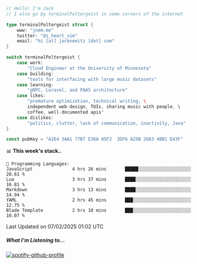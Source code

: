```go
// Hello! I'm Jack
// I also go by terminalPoltergeist in some corners of the internet

type terminalPoltergeist struct {
    www: "jnem.me"
    twitter: "@i_heart_vim"
    email: "hi [at] jacknemitz [dot] com"
}

switch terminalPoltergeist {
    case work:
        "Cloud Engineer at the University of Minnesota"
    case building:
        "tools for interfacing with large music datasets"
    case learning:
        "gRPC, Laravel, and PAAS architecture"
    case likes:
        "premature optimization, technical writing, \
        independent web-design, TUIs, sharing music with people, \
        coffee, well-documented apis"
    case dislikes:
        "politics, clutter, lack of communication, inactivity, Java"
}

const pubKey = "A2E4 3AA1 77B7 E36A 05F2  3DF6 A25B 2683 4BB1 E43F"
```

<!--START_SECTION:waka-->
📊 **This week's stack..** 

```text
💬 Programming Languages: 
JavaScript               4 hrs 26 mins       █████░░░░░░░░░░░░░░░░░░░░   20.61 % 
Lua                      3 hrs 37 mins       ████░░░░░░░░░░░░░░░░░░░░░   16.81 % 
Markdown                 3 hrs 13 mins       ████░░░░░░░░░░░░░░░░░░░░░   14.94 % 
YAML                     2 hrs 45 mins       ███░░░░░░░░░░░░░░░░░░░░░░   12.75 % 
Blade Template           2 hrs 10 mins       ███░░░░░░░░░░░░░░░░░░░░░░   10.07 % 
```


 Last Updated on 07/02/2025 01:02 UTC
<!--END_SECTION:waka-->

##### What I'm Listening to...

[![spotify-github-profile](https://jnem.me/listening-item?maxAge=2592000)](https://jnem.me/listening)
